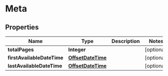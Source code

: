 # Meta

## Properties
Name | Type | Description | Notes
------------ | ------------- | ------------- | -------------
**totalPages** | **Integer** |  |  [optional]
**firstAvailableDateTime** | [**OffsetDateTime**](OffsetDateTime.md) |  |  [optional]
**lastAvailableDateTime** | [**OffsetDateTime**](OffsetDateTime.md) |  |  [optional]
